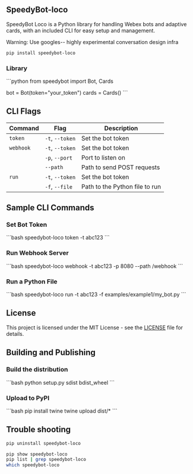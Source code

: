 ## SpeedyBot-loco

SpeedyBot Loco is a Python library for handling Webex bots and adaptive cards, with an included CLI for easy setup and management.

Warning: Use googles-- highly experimental conversation design infra

```sh
pip install speedybot-loco
```

### Library

\```python
from speedybot import Bot, Cards

bot = Bot(token="your_token")
cards = Cards()
\```

## CLI Flags

| Command   | Flag            | Description                    |
| --------- | --------------- | ------------------------------ |
| `token`   | `-t`, `--token` | Set the bot token              |
| `webhook` | `-t`, `--token` | Set the bot token              |
|           | `-p`, `--port`  | Port to listen on              |
|           | `--path`        | Path to send POST requests     |
| `run`     | `-t`, `--token` | Set the bot token              |
|           | `-f`, `--file`  | Path to the Python file to run |

## Sample CLI Commands

### Set Bot Token

\```bash
speedybot-loco token -t abc123
\```

### Run Webhook Server

\```bash
speedybot-loco webhook -t abc123 -p 8080 --path /webhook
\```

### Run a Python File

\```bash
speedybot-loco run -t abc123 -f examples/example1/my_bot.py
\```

## License

This project is licensed under the MIT License - see the [LICENSE](LICENSE) file for details.

## Building and Publishing

### Build the distribution

\```bash
python setup.py sdist bdist_wheel
\```

### Upload to PyPI

\```bash
pip install twine
twine upload dist/\*
\```

## Trouble shooting

```sh
pip uninstall speedybot-loco

pip show speedybot-loco
pip list | grep speedybot-loco
which speedybot-loco
```
